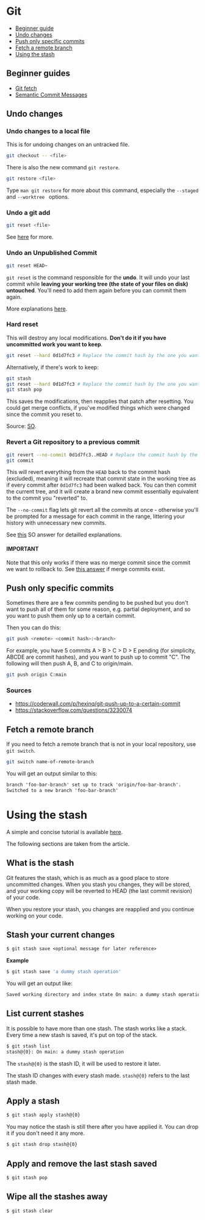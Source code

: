 # Git

- [Beginner guide](#beginner-guides)
- [Undo changes](#undo-changes)
- [Push only specific commits](#push-only-specific-commits)
- [Fetch a remote branch](#fetch-a-remote-branch)
- [Using the stash](#using-the-stash)

## Beginner guides

- [Git fetch](https://www.atlassian.com/git/tutorials/syncing/git-fetch)
- [Semantic Commit Messages](https://www.conventionalcommits.org/en)

## Undo changes

### Undo changes to a local file

This is for undoing changes on an untracked file.

```bash
git checkout -- <file>
```

There is also the new command `git restore`.

```bash
git restore <file>
```

Type `man git restore` for more about this command, especially the `--staged`
and `--worktree ` options.

### Undo a git add

```bash
git reset <file>
```

See [here](https://stackoverflow.com/questions/348170/how-do-i-undo-git-add-before-commit)
for more.

### Undo an Unpublished Commit

```bash
git reset HEAD~
```

`git reset` is the command responsible for the **undo**. It will undo your
last commit while **leaving your working tree (the state of your files on disk) untouched**.
You'll need to add them again before you can commit them again.

More explanations [here](https://stackoverflow.com/a/927386).

### Hard reset

This will destroy any local modifications. **Don't do it if you have uncommitted work you want to keep**.

```bash
git reset --hard 0d1d7fc3 # Replace the commit hash by the one you want to rollback to
```

Alternatively, if there's work to keep:

```bash
git stash
git reset --hard 0d1d7fc3 # Replace the commit hash by the one you want to rollback to
git stash pop
```

This saves the modifications, then reapplies that patch after resetting. You could get merge conflicts,
if you've modified things which were changed since the commit you reset to.

Source: [SO](https://stackoverflow.com/a/4114122).

### Revert a Git repository to a previous commit

```bash
git revert --no-commit 0d1d7fc3..HEAD # Replace the commit hash by the one you want to rollback to
git commit
```

This will revert everything from the `HEAD` back to the commit hash (excluded),
meaning it will recreate that commit state in the working tree as if every
commit after `0d1d7fc3` had been walked back. You can then commit the current
tree, and it will create a brand new commit essentially equivalent to the
commit you "reverted" to.

The `--no-commit` flag lets git revert all the commits at once - otherwise
you'll be prompted for a message for each commit in the range, littering your
history with unnecessary new commits.

See [this](https://stackoverflow.com/a/21718540) SO answer for detailled
explanations.

#### IMPORTANT

Note that this only works if there was no merge commit since the commit we
want to rollback to. See [this answer](https://stackoverflow.com/a/15563149)
if merge commits exist.

## Push only specific commits

Sometimes there are a few commits pending to be pushed but you don't want to
push all of them for some reason, e.g. partial deployment, and so you want
to push them only up to a certain commit.

Then you can do this:

```bash
git push <remote> <commit hash>:<branch>
```

For example, you have 5 commits A > B > C > D > E pending (for simplicity,
ABCDE are commit hashes), and you want to push up to commit "C". The following
will then push A, B, and C to origin/main.

```bash
git push origin C:main
```

### Sources

- https://coderwall.com/p/hexinq/git-push-up-to-a-certain-commit
- https://stackoverflow.com/questions/3230074

## Fetch a remote branch

If you need to fetch a remote branch that is not in your local repository,
use `git switch`.

```bash
git switch name-of-remote-branch
```

You will get an output similar to this:

```txt
branch 'foo-bar-branch' set up to track 'origin/foo-bar-branch'.
Switched to a new branch 'foo-bar-branch'
```

# Using the stash

A simple and concise tutorial is available [here](https://www.devroom.io/2008/04/23/git-using-the-stash).

The following sections are taken from the article.

## What is the stash

Git features the stash, which is as much as a good place to store uncommitted changes. When you stash you changes,
they will be stored, and your working copy will be reverted to HEAD (the last commit revision) of your code.

When you restore your stash, you changes are reapplied and you continue working on your code.

## Stash your current changes

```txt
$ git stash save <optional message for later reference>
```

**Example**

```bash
$ git stash save 'a dummy stash operation'
```

You will get an output like:

```txt
Saved working directory and index state On main: a dummy stash operation
```

## List current stashes

It is possible to have more than one stash. The stash works like a stack. Every time a new stash is saved,
it's put on top of the stack.

```txt
$ git stash list
stash@{0}: On main: a dummy stash operation
```

The `stash@{0}` is the stash ID, it will be used to restore it later.

The stash ID changes with every stash made. `stash@{0}` refers to the last stash made.

## Apply a stash

```bash
$ git stash apply stash@{0}
```

You may notice the stash is still there after you have applied it. You can drop it if you don't need it any more.

```bash
$ git stash drop stash@{0}
```

## Apply and remove the last stash saved

```bash
$ git stash pop
```

## Wipe all the stashes away

```bash
$ git stash clear
```
